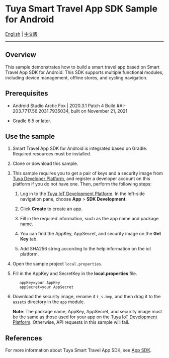 # Tuya Smart Travel App SDK Sample for Android

 [English](README.md) | [中文版](README-zh.md)

---

## Overview

This sample demonstrates how to build a smart travel app based on Smart Travel App SDK for Android. This SDK supports multiple functional modules, including device management, offline stores, and cycling navigation.

## Prerequisites

- Android Studio Arctic Fox | 2020.3.1 Patch 4
  Build #AI-203.7717.56.2031.7935034, built on November 21, 2021

- Gradle 6.5 or later.

## Use the sample

1. Smart Travel App SDK for Android is integrated based on Gradle. Required resources must be installed.

2. Clone or download this sample.

3. This sample requires you to get a pair of keys and a security image from [Tuya Developer Platform](https://developer.tuya.com/), and register a developer account on this platform if you do not have one. Then, perform the following steps:
   
   1. Log in to the [Tuya IoT Development Platform](https://iot.tuya.com/). In the left-side navigation pane, choose **App** > **SDK Development**.
   
   2. Click **Create** to create an app.
   
   3. Fill in the required information, such as the app name and package name.
   
   4. You can find the AppKey, AppSecret, and security image on the **Get Key** tab.
   
   5. Add SHA256 string according to the help information on the iot platform.

4. Open the sample project `local.properties`.

5. Fill in the AppKey and SecretKey in the **local.properties** file.
   
   ```
      appKey=your AppKey
      appSecret=your AppSecret
   ```

6. Download the security image, rename it `t_s.bmp`, and then drag it to the `assets` directory in the `app` module.
   
    **Note**: The package name, AppKey, AppSecret, and security image must be the same as those used for your app on the [Tuya IoT Development Platform](https://iot.tuya.com). Otherwise, API requests in this sample will fail.

## References

For more information about Tuya Smart Travel App SDK, see [App SDK](https://developer.tuya.com/en/docs/app-development).
